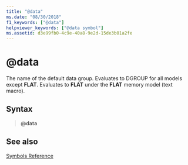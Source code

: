 ```yaml
---
title: "@data"
ms.date: "08/30/2018"
f1_keywords: ["@data"]
helpviewer_keywords: ["@data symbol"]
ms.assetid: d3e99fb0-4c9e-40a8-9e2d-15de3b01a2fe
---
```

# \@data

The name of the default data group. Evaluates to DGROUP for all models except **FLAT**. Evaluates to **FLAT** under the **FLAT** memory model (text macro).

## Syntax

> **\@data**

## See also

[Symbols Reference](../../assembler/masm/symbols-reference.md)
